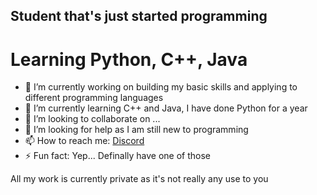 ## Student that's just started programming 
# Learning Python, C++, Java

- 🔭 I’m currently working on building my basic skills and applying to different programming languages
- 🌱 I’m currently learning C++ and Java, I have done Python for a year
- 👯 I’m looking to collaborate on ...
- 🤔 I’m looking for help as I am still new to programming
- 📫 How to reach me: [Discord](https://discord.gg/8SK4ZhB)
- ⚡ Fun fact: Yep... Definally have one of those

All my work is currently private as it's not really any use to you
